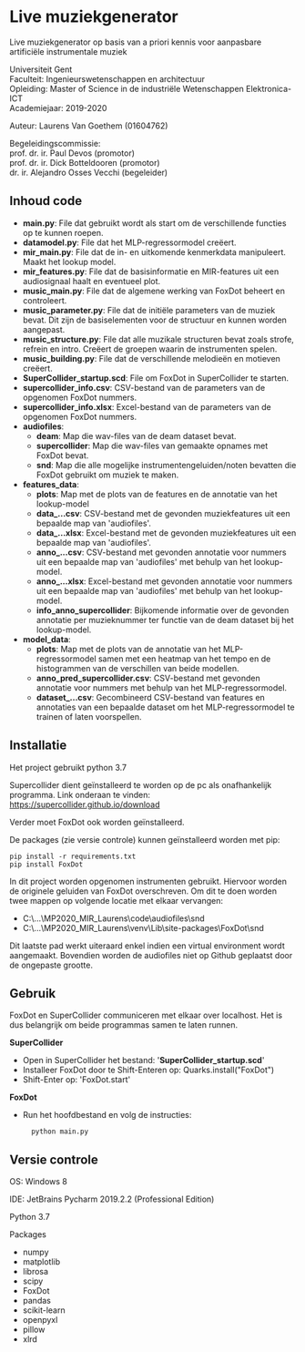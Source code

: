 # Live muziekgenerator
Live muziekgenerator op basis van a priori kennis voor aanpasbare artificiële instrumentale muziek


Universiteit Gent \
Faculteit: Ingenieurswetenschappen en architectuur \
Opleiding: Master of Science in de industriële Wetenschappen Elektronica-ICT \
Academiejaar: 2019-2020

Auteur: Laurens Van Goethem (01604762)

Begeleidingscommissie: \
prof. dr. ir. Paul Devos  (promotor) \
prof. dr. ir. Dick Botteldooren  (promotor) \
dr. ir. Alejandro Osses Vecchi (begeleider)


## Inhoud code

- **main.py**: File dat gebruikt wordt als start om de verschillende functies op te kunnen roepen.
- **datamodel.py**: File dat het MLP-regressormodel creëert.
- **mir_main.py**: File dat de in- en uitkomende kenmerkdata manipuleert. Maakt het lookup model.
- **mir_features.py**: File dat de basisinformatie en MIR-features uit een audiosignaal haalt en eventueel plot. 
- **music_main.py**: File dat de algemene werking van FoxDot beheert en controleert.
- **music_parameter.py**: File dat de initiële parameters van de muziek bevat. Dit zijn de basiselementen voor de structuur en kunnen worden aangepast.
- **music_structure.py**: File dat alle muzikale structuren bevat zoals strofe, refrein en intro. Creëert de groepen waarin de instrumenten spelen.
- **music_building.py**: File dat de verschillende melodieën en motieven creëert.
- **SuperCollider_startup.scd**: File om FoxDot in SuperCollider te starten.
- **supercollider_info.csv**: CSV-bestand van de parameters van de opgenomen FoxDot nummers.
- **supercollider_info.xlsx**: Excel-bestand van de parameters van de opgenomen FoxDot nummers.
- **audiofiles**:
    - **deam**: Map die wav-files van de deam dataset bevat.
    - **supercollider**: Map die wav-files van gemaakte opnames met FoxDot bevat.
    - **snd**: Map die alle mogelijke instrumentengeluiden/noten bevatten die FoxDot gebruikt om muziek te maken. 
- **features_data**:
    - **plots**: Map met de plots van de features en de annotatie van het lookup-model
    - **data_...csv**: CSV-bestand met de gevonden muziekfeatures uit een bepaalde map van 'audiofiles'. 
    - **data_...xlsx**: Excel-bestand met de gevonden muziekfeatures uit een bepaalde map van 'audiofiles'. 
    - **anno_...csv**: CSV-bestand met gevonden annotatie voor nummers uit een bepaalde map van 'audiofiles' met behulp van het lookup-model.
    - **anno_...xlsx**: Excel-bestand met gevonden annotatie voor nummers uit een bepaalde map van 'audiofiles' met behulp van het lookup-model.
    - **info_anno_supercollider**: Bijkomende informatie over de gevonden annotatie per muzieknummer ter functie van de deam dataset bij het lookup-model.
- **model_data**:
    - **plots**: Map met de plots van de annotatie van het MLP-regressormodel samen met een heatmap van het tempo en de histogrammen van de verschillen van beide modellen.
    - **anno_pred_supercollider.csv**: CSV-bestand met gevonden annotatie voor nummers met behulp van het MLP-regressormodel.
    - **dataset_...csv**: Gecombineerd CSV-bestand van features en annotaties van een bepaalde dataset om het MLP-regressormodel te trainen of laten voorspellen.  

## Installatie

Het project gebruikt python 3.7

Supercollider dient geïnstalleerd te worden op de pc als onafhankelijk programma. Link onderaan te vinden:\
https://supercollider.github.io/download

Verder moet FoxDot ook worden geïnstalleerd.

De packages (zie versie controle) kunnen geïnstalleerd worden met pip:

    pip install -r requirements.txt
    pip install FoxDot
    
In dit project worden opgenomen instrumenten gebruikt. Hiervoor worden de originele geluiden van FoxDot overschreven.
Om dit te doen worden twee mappen op volgende locatie met elkaar vervangen:
- C:\\...\MP2020_MIR_Laurens\code\audiofiles\snd
- C:\\...\MP2020_MIR_Laurens\venv\Lib\site-packages\FoxDot\snd

Dit laatste pad werkt uiteraard enkel indien een virtual environment wordt aangemaakt. Bovendien worden de audiofiles niet op
 Github geplaatst door de ongepaste grootte. 

## Gebruik

FoxDot en SuperCollider communiceren met elkaar over localhost. Het is dus belangrijk om beide programmas samen te laten runnen.

**SuperCollider**

- Open in SuperCollider het bestand: '**SuperCollider_startup.scd**'
- Installeer FoxDot door te Shift-Enteren op: Quarks.install("FoxDot")
- Shift-Enter op: 'FoxDot.start'

**FoxDot**

- Run het hoofdbestand en volg de instructies:
    
        python main.py
        
    
## Versie controle

OS: Windows 8

IDE: JetBrains Pycharm 2019.2.2 (Professional Edition)

Python 3.7

Packages
- numpy
- matplotlib
- librosa
- scipy
- FoxDot
- pandas
- scikit-learn
- openpyxl
- pillow
- xlrd

